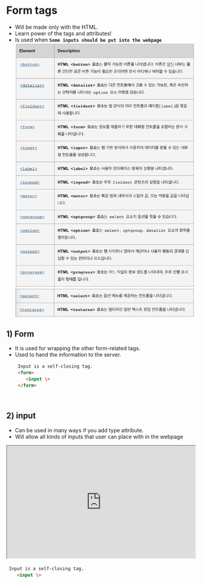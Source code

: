 # Form tags
- Will be made only with the HTML.
- Learn power of the tags and attributes!
- Is used when **`Some inputs should be put into the webpage`**
![](images/2021-07-26-17-24-13.png)
![](images/2021-07-26-17-24-32.png)

## 1) Form
- It is used for wrapping the other form-related tags.
- Used to hand the information to the server.
  ```HTML
   Input is a self-closing tag.
   <form>
      <input \>
   </form>
  ```

<br>

## 2) input
- Can be used in many ways if you add type attribute.
- Will allow all kinds of inputs that user can place with in the webpage

<div>
   <iframe 
      id="inline"
      src="https://developer.mozilla.org/ko/docs/Web/HTML/Element/Input"
      style="width:100%; height:300px;"
   ></iframe>
</div>

  ```HTML
   Input is a self-closing tag.
      <input \>
  
  ```